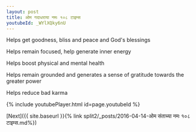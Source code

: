 ```yaml
---
layout: post
title: ओम गदाधराया नमः १०८ टाइम्स
youtubeId: _WYlXQky6nU
---
```

 
 
Helps get goodness, bliss and peace and God's blessings
 
Helps remain focused, help generate inner energy 
 
Helps boost physical and mental health 
 
Helps remain grounded and generates a sense of gratitude towards the greater power 
 
Helps reduce bad karma
 
 
 
 


{% include youtubePlayer.html id=page.youtubeId %}
 
[Next]({{ site.baseurl }}{% link  split2/_posts/2016-04-14-ओम संताच्या नमः १०८ टाइम्स.md%})
 
